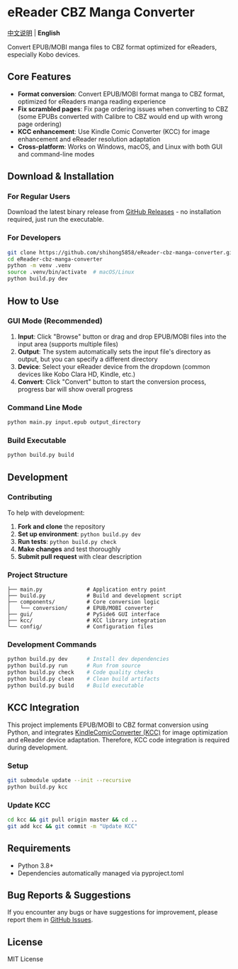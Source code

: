# eReader CBZ Manga Converter

[中文说明](README_zh.md) | **English**

Convert EPUB/MOBI manga files to CBZ format optimized for eReaders, especially Kobo devices.

## Core Features

- **Format conversion**: Convert EPUB/MOBI format manga to CBZ format, optimized for eReaders manga reading experience
- **Fix scrambled pages**: Fix page ordering issues when converting to CBZ (some EPUBs converted with Calibre to CBZ would end up with wrong page ordering)
- **KCC enhancement**: Use Kindle Comic Converter (KCC) for image enhancement and eReader resolution adaptation
- **Cross-platform**: Works on Windows, macOS, and Linux with both GUI and command-line modes

## Download & Installation

### For Regular Users
Download the latest binary release from [GitHub Releases](https://github.com/shihong5858/eReader-cbz-manga-converter/releases) - no installation required, just run the executable.

### For Developers
```bash
git clone https://github.com/shihong5858/eReader-cbz-manga-converter.git
cd eReader-cbz-manga-converter
python -m venv .venv
source .venv/bin/activate  # macOS/Linux
python build.py dev
```

## How to Use

### GUI Mode (Recommended)
1. **Input**: Click "Browse" button or drag and drop EPUB/MOBI files into the input area (supports multiple files)
2. **Output**: The system automatically sets the input file's directory as output, but you can specify a different directory
3. **Device**: Select your eReader device from the dropdown (common devices like Kobo Clara HD, Kindle, etc.)
4. **Convert**: Click "Convert" button to start the conversion process, progress bar will show overall progress

### Command Line Mode
```bash
python main.py input.epub output_directory
```

### Build Executable
```bash
python build.py build
```

## Development

### Contributing
To help with development:

1. **Fork and clone** the repository
2. **Set up environment**: `python build.py dev`
3. **Run tests**: `python build.py check`
4. **Make changes** and test thoroughly
5. **Submit pull request** with clear description

### Project Structure
```
├── main.py              # Application entry point
├── build.py             # Build and development script
├── components/          # Core conversion logic
│   └── conversion/      # EPUB/MOBI converter
├── gui/                 # PySide6 GUI interface
├── kcc/                 # KCC library integration
└── config/              # Configuration files
```

### Development Commands
```bash
python build.py dev      # Install dev dependencies
python build.py run      # Run from source
python build.py check    # Code quality checks
python build.py clean    # Clean build artifacts
python build.py build    # Build executable
```

## KCC Integration

This project implements EPUB/MOBI to CBZ format conversion using Python, and integrates [KindleComicConverter (KCC)](https://github.com/ciromattia/kcc) for image optimization and eReader device adaptation. Therefore, KCC code integration is required during development.

### Setup
```bash
git submodule update --init --recursive
python build.py kcc
```

### Update KCC
```bash
cd kcc && git pull origin master && cd ..
git add kcc && git commit -m "Update KCC"
```

## Requirements
- Python 3.8+
- Dependencies automatically managed via pyproject.toml

## Bug Reports & Suggestions

If you encounter any bugs or have suggestions for improvement, please report them in [GitHub Issues](https://github.com/shihong5858/eReader-cbz-manga-converter/issues).

## License
MIT License 